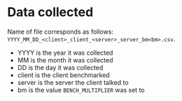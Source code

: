 # Data collected

Name of file corresponds as follows: `YYYY_MM_DD_<client>_client_<server>_server_bm<bm>.csv`.
- YYYY is the year it was collected
- MM is the month it was collected
- DD is the day it was collected
- client is the client benchmarked
- server is the server the client talked to
- bm is the value `BENCH_MULTIPLIER` was set to
